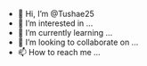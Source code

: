 - 👋 Hi, I’m @Tushae25
- 👀 I’m interested in ...
- 🌱 I’m currently learning ...
- 💞️ I’m looking to collaborate on ...
- 📫 How to reach me ...

<!---
Tushae25/Tushae25 is a ✨ special ✨ repository because its `README.md` (this file) appears on your GitHub profile.
You can click the Preview link to take a look at your changes.
